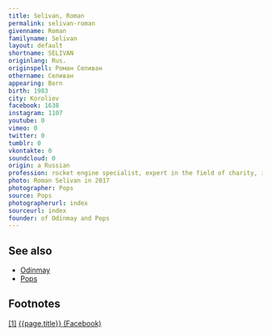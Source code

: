 ```yaml
---
title: Selivan, Roman
permalink: selivan-roman
givenname: Roman
familyname: Selivan
layout: default
shortname: SELIVAN
originlang: Rus.
originspell: Роман Селиван
othername: Селиван
appearing: Born
birth: 1983
city: Koroliov
facebook: 1638
instagram: 1107
youtube: 0
vimeo: 0
twitter: 0
tumblr: 0
vkontakte: 0
soundcloud: 0
origin: a Russian
profession: rocket engine specialist, expert in the field of charity, information technology and strategic marketing, founder of Odinmay and Pops
photo: Roman Selivan in 2017
photographer: Pops
source: Pops
photographerurl: index
sourceurl: index
founder: of Odinmay and Pops
---
```


## See also

+ [Odinmay](odinmay)
+ [Pops](pops)

## Footnotes

[[1]](#a1) <span id="f1"></span> [{{page.title}} (Facebook)](http://pops.pro/about/)
